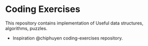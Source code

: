 # Coding Exercises

This repository contains implementation of Useful data structures, algorithms, puzzles.
- Inspiration @chiphuyen coding-exercises repository.